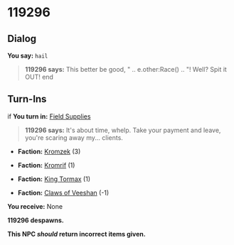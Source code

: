 # 119296
## Dialog

**You say:** `hail`



>**119296 says:** This better be good, " .. e.other:Race() .. "!  Well?  Spit it OUT!
end

## Turn-Ins





if **You turn in:** [Field Supplies](/item/1724)


>**119296 says:** It's about time, whelp.  Take your payment and leave, you're scaring away my... clients.


* __Faction:__ [Kromzek](/faction/448) (3)


* __Faction:__ [Kromrif](/faction/419) (1)


* __Faction:__ [King Tormax](/faction/429) (1)


* __Faction:__ [Claws of Veeshan](/faction/430) (-1)


 **You receive:** None 


**119296 despawns.**

**This NPC *should* return incorrect items given.**
